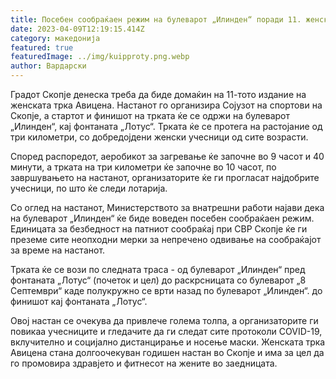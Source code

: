 ```yaml
---
title: Посебен сообраќаен режим на булеварот „Илинден“ поради 11. женска трка Авицена
date: 2023-04-09T12:19:15.414Z
category: македонија
featured: true
featuredImage: ../img/kuipproty.png.webp
author: Вардарски
---
```


Градот Скопје денеска треба да биде домаќин на 11-тото издание на женската трка Авицена. Настанот го организира Сојузот на спортови на Скопје, а стартот и финишот на трката ќе се одржи на булеварот „Илинден“, кај фонтаната „Лотус“. Трката ќе се протега на растојание од три километри, со добредојдени женски учесници од сите возрасти.

Според распоредот, аеробикот за загревање ќе започне во 9 часот и 40 минути, а трката на три километри ќе започне во 10 часот, по завршувањето на настанот, организаторите ќе ги прогласат најдобрите учесници, по што ќе следи лотарија.

Со оглед на настанот, Министерството за внатрешни работи најави дека на булеварот „Илинден“ ќе биде воведен посебен сообраќаен режим. Единицата за безбедност на патниот сообраќај при СВР Скопје ќе ги преземе сите неопходни мерки за непречено одвивање на сообраќајот за време на настанот.

Трката ќе се вози по следната траса - од булеварот „Илинден“ пред фонтаната „Лотус“ (почеток и цел) до раскрсницата со булеварот „8 Септември“ каде полукружно се врти назад по булеварот „Илинден“. до финишот кај фонтаната „Лотус“.

Овој настан се очекува да привлече голема толпа, а организаторите ги повикаа учесниците и гледачите да ги следат сите протоколи COVID-19, вклучително и социјално дистанцирање и носење маски. Женската трка Авицена стана долгоочекуван годишен настан во Скопје и има за цел да го промовира здравјето и фитнесот на жените во заедницата.
